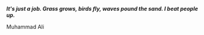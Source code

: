 _**It's just a job. Grass grows, birds fly, waves pound the sand. I beat people up.**_

Muhammad Ali